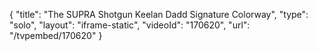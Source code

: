 {
    "title": "The SUPRA Shotgun Keelan Dadd Signature Colorway",
    "type": "solo",
    "layout": "iframe-static",
    "videoId": "170620",
    "url": "\/tvpembed\/170620"
}